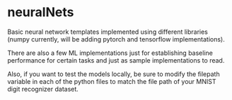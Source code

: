 # neuralNets
Basic neural network templates implemented using different libraries (numpy currently, will be adding pytorch and tensorflow implementations).

There are also a few ML implementations just for establishing baseline performance for certain tasks and just as sample implementations to read.

Also, if you want to test the models locally, be sure to modify the filepath variable in each of the python files to match the file path of your MNIST digit recognizer dataset.
